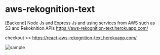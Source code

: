 # aws-rekognition-text
[Backend] Node Js and Express Js and using services from AWS such as S3 and Rekoknition
APIs https://aws-rekognition-text.herokuapp.com/

checkout >> https://react-aws-rekognition-text.herokuapp.com/

![sample](https://ik.imagekit.io/m1ke1magek1t/Screenshot_from_2020-03-28_03-43-40_BMtCm42Oy.png)
